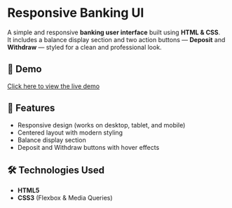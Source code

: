 # Responsive Banking UI

A simple and responsive **banking user interface** built using **HTML & CSS**.  
It includes a balance display section and two action buttons — **Deposit** and **Withdraw** — styled for a clean and professional look.

## 🚀 Demo
[Click here to view the live demo](https://banking-ui-23bcs12349.netlify.app/)

## 📌 Features
- Responsive design (works on desktop, tablet, and mobile)
- Centered layout with modern styling
- Balance display section
- Deposit and Withdraw buttons with hover effects

## 🛠 Technologies Used
- **HTML5**
- **CSS3** (Flexbox & Media Queries)
